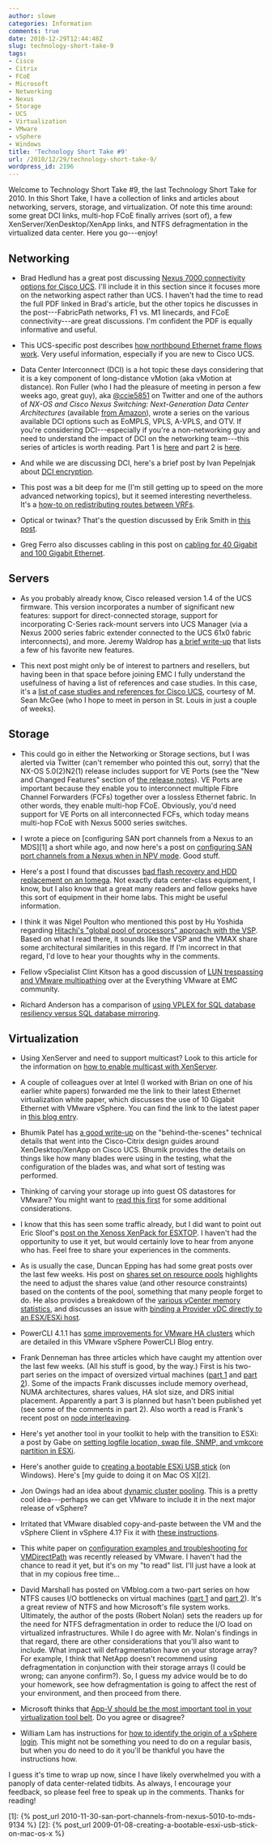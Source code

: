 ```yaml
---
author: slowe
categories: Information
comments: true
date: 2010-12-29T12:44:48Z
slug: technology-short-take-9
tags:
- Cisco
- Citrix
- FCoE
- Microsoft
- Networking
- Nexus
- Storage
- UCS
- Virtualization
- VMware
- vSphere
- Windows
title: 'Technology Short Take #9'
url: /2010/12/29/technology-short-take-9/
wordpress_id: 2196
---
```


Welcome to Technology Short Take #9, the last Technology Short Take for 2010. In this Short Take, I have a collection of links and articles about networking, servers, storage, and virtualization. Of note this time around: some great DCI links, multi-hop FCoE finally arrives (sort of), a few XenServer/XenDesktop/XenApp links, and NTFS defragmentation in the virtualized data center. Here you go---enjoy!

## Networking

* Brad Hedlund has a great post discussing [Nexus 7000 connectivity options for Cisco UCS](http://bradhedlund.com/2010/12/01/cisco-nexus-7000-connectivity-solutions-for-cisco-ucs/). I'll include it in this section since it focuses more on the networking aspect rather than UCS. I haven't had the time to read the full PDF linked in Brad's article, but the other topics he discusses in the post---FabricPath networks, F1 vs. M1 linecards, and FCoE connectivity---are great discussions. I'm confident the PDF is equally informative and useful.

* This UCS-specific post describes [how northbound Ethernet frame flows work](http://jeremywaldrop.wordpress.com/2010/06/30/cisco-ucs-ethernet-frame-flows/). Very useful information, especially if you are new to Cisco UCS.

* Data Center Interconnect (DCI) is a hot topic these days considering that it is a key component of long-distance vMotion (aka vMotion at distance). Ron Fuller (who I had the pleasure of meeting in person a few weeks ago, great guy), aka [@ccie5851](http://twitter.com/ccie5851) on Twitter and one of the authors of _NX-OS and Cisco Nexus Switching: Next-Generation Data Center Architectures_ (available [from Amazon](http://www.amazon.com/NX-OS-Cisco-Nexus-Switching-Next-Generation/dp/1587058928/ref=pd_sim_b_2)), wrote a series on the various available DCI options such as EoMPLS, VPLS, A-VPLS, and OTV. If you're considering DCI---especially if you're a non-networking guy and need to understand the impact of DCI on the networking team---this series of articles is worth reading. Part 1 is [here](http://www.networkworld.com/community/blog/how-stretch-vlans-between-multiple-physical-d) and part 2 is [here](http://www.networkworld.com/community/blog/how-stretch-vlans-between-multiple-physical--0).

* And while we are discussing DCI, here's a brief post by Ivan Pepelnjak about [DCI encryption](http://blog.ioshints.info/2010/10/data-center-interconnect-dci-encryption.html).

* This post was a bit deep for me (I'm still getting up to speed on the more advanced networking topics), but it seemed interesting nevertheless. It's a [how-to on redistributing routes between VRFs](http://fryguypa.wordpress.com/2010/10/28/multi-vrf-redistribution-a-k-a-route-leaking-between-vrfs/).

* Optical or twinax? That's the question discussed by Erik Smith in [this post](http://brasstacksblog.typepad.com/brass-tacks/2010/12/should-i-use-optical-fiber-or-twinax-cable.html).

* Greg Ferro also discusses cabling in this post on [cabling for 40 Gigabit and 100 Gigabit Ethernet](http://etherealmind.com/notes-physical-connectors-40-100-gigabit-ethernet/).

## Servers

* As you probably already know, Cisco released version 1.4 of the UCS firmware. This version incorporates a number of significant new features: support for direct-connected storage, support for incorporating C-Series rack-mount servers into UCS Manager (via a Nexus 2000 series fabric extender connected to the UCS 61x0 fabric interconnects), and more. Jeremy Waldrop has [a brief write-up](http://jeremywaldrop.wordpress.com/2010/12/29/cisco-ucs-firmware-1-4/) that lists a few of his favorite new features.

* This next post might only be of interest to partners and resellers, but having been in that space before joining EMC I fully understand the usefulness of having a list of references and case studies. In this case, it's a [list of case studies and references for Cisco UCS](http://www.mseanmcgee.com/2010/10/cisco-ucs-references/), courtesy of M. Sean McGee (who I hope to meet in person in St. Louis in just a couple of weeks).

## Storage

* This could go in either the Networking or Storage sections, but I was alerted via Twitter (can't remember who pointed this out, sorry) that the NX-OS 5.0(2)N2(1) release includes support for VE Ports (see the "New and Changed Features" section of [the release notes](http://www.cisco.com/en/US/docs/switches/datacenter/nexus5000/sw/release/notes/Rel_5_0_2_N1_1/Nexus5000_Release_Notes_5_0_2_N1_1.html#wp162065)). VE Ports are important because they enable you to interconnect multiple Fibre Channel Forwarders (FCFs) together over a lossless Ethernet fabric. In other words, they enable multi-hop FCoE. Obviously, you'd need support for VE Ports on all interconnected FCFs, which today means multi-hop FCoE with Nexus 5000 series switches.

* I wrote a piece on [configuring SAN port channels from a Nexus to an MDS][1] a short while ago, and now here's a post on [configuring SAN port channels from a Nexus when in NPV mode](http://brasstacksblog.typepad.com/brass-tacks/2010/12/creating-san-port-channels-when-using-npv-mode-on-nexus-5k.html). Good stuff.

* Here's a post I found that discusses [bad flash recovery and HDD replacement on an Iomega](http://zepman.tweakblogs.net/blog/3552/iomega-ix2-200-bad-flash-recovery-and-hdd-replacement.html). Not exactly data center-class equipment, I know, but I also know that a great many readers and fellow geeks have this sort of equipment in their home labs. This might be useful information.

* I think it was Nigel Poulton who mentioned this post by Hu Yoshida regarding [Hitachi's "global pool of processors" approach with the VSP](http://blogs.hds.com/hu/2010/12/a-global-pool-of-processors-a-second-look.html). Based on what I read there, it sounds like the VSP and the VMAX share some architectural similarities in this regard. If I'm incorrect in that regard, I'd love to hear your thoughts why in the comments.

* Fellow vSpecialist Clint Kitson has a good discussion of [LUN trespassing and VMware multipathing](https://community.emc.com/thread/114381?tstart=0) over at the Everything VMware at EMC community.

* Richard Anderson has a comparison of [using VPLEX for SQL database resiliency versus SQL database mirroring](http://storagesavvy.com/2010/06/25/resiliency-vs-redundancy-using-vplex-for-sql-ha/).

## Virtualization

* Using XenServer and need to support multicast? Look to this article for the information on [how to enable multicast with XenServer](http://www.booches.nl/2010/12/20/xenserver-and-multicast-with-igmp-support/).

* A couple of colleagues over at Intel (I worked with Brian on one of his earlier white papers) forwarded me the link to their latest Ethernet virtualization white paper, which discusses the use of 10 Gigabit Ethernet with VMware vSphere. You can find the link to the latest paper in [this blog entry](http://communities.intel.com/community/wired/blog/2010/12/08/latest-intel-ethernet-virtualization-paper-for-your-reading-pleasure).

* Bhumik Patel has [a good write-up](http://community.citrix.com/display/ocb/2010/10/23/Technical+Insight+in+to+the+Citrix-Cisco+Validated+Design+Guides) on the "behind-the-scenes" technical details that went into the Cisco-Citrix design guides around XenDesktop/XenApp on Cisco UCS. Bhumik provides the details on things like how many blades were using in the testing, what the configuration of the blades was, and what sort of testing was performed.

* Thinking of carving your storage up into guest OS datastores for VMware? You might want to [read this first](http://blogs.vmware.com/kb/2010/12/purpose-built-guest-os-datastores-dont-do-it.html) for some additional considerations.

* I know that this has seen some traffic already, but I did want to point out Eric Sloof's [post on the Xenoss XenPack for ESXTOP](http://www.ntpro.nl/blog/archives/1627-Zenoss-Announces-Free-Tool-for-VMware-Power-Users-with-Esxtop.html). I haven't had the opportunity to use it yet, but would certainly love to hear from anyone who has. Feel free to share your experiences in the comments.

* As is usually the case, Duncan Epping has had some great posts over the last few weeks. His post on [shares set on resource pools](http://www.yellow-bricks.com/2010/12/14/shares-set-on-resource-pools/) highlights the need to adjust the shares value (and other resource constraints) based on the contents of the pool, something that many people forget to do. He also provides a breakdown of the [various vCenter memory statistics](http://www.yellow-bricks.com/2010/12/20/vcenter-and-memory-metrics/), and discusses an issue with [binding a Provider vDC directly to an ESX/ESXi host](http://www.yellow-bricks.com/2010/12/27/binding-a-vcloud-director-provider-vdc-to-an-esx-host/).

* PowerCLI 4.1.1 has [some improvements for VMware HA clusters](http://blogs.vmware.com/vipowershell/2010/12/ha-cluster-improvements.html) which are detailed in this VMware vSphere PowerCLI Blog entry.

* Frank Denneman has three articles which have caught my attention over the last few weeks. (All his stuff is good, by the way.) First is his two-part series on the impact of oversized virtual machines ([part 1](http://frankdenneman.nl/2010/12/impact-of-oversized-virtual-machines-part-1/) and [part 2](http://frankdenneman.nl/2010/12/impact-of-oversized-virtual-machines-part-2/)). Some of the impacts Frank discusses include memory overhead, NUMA architectures, shares values, HA slot size, and DRS initial placement. Apparently a part 3 is planned but hasn't been published yet (see some of the comments in part 2). Also worth a read is Frank's recent post on [node interleaving](http://frankdenneman.nl/2010/12/node-interleaving-enable-or-disable/).

* Here's yet another tool in your toolkit to help with the transition to ESXi: a post by Gabe on [setting logfile location, swap file, SNMP, and vmkcore partition in ESXi](http://www.gabesvirtualworld.com/setting-logfile-location-swap-file-snmp-and-vmkcore-partition-in-esxi/).

* Here's another guide to [creating a bootable ESXi USB stick](http://www.jadota.com/2009/05/how-to-create-your-own-bootable-esxi-4-usb-stick/) (on Windows). Here's [my guide to doing it on Mac OS X][2].

* Jon Owings had an idea about [dynamic cluster pooling](http://www.2vcps.com/2010/12/20/dynamic-cluster-pooling/). This is a pretty cool idea---perhaps we can get VMware to include it in the next major release of vSphere?

* Irritated that VMware disabled copy-and-paste between the VM and the vSphere Client in vSphere 4.1? Fix it with [these instructions](http://www.vladan.fr/how-to-re-enable-the-copy-paste-between-vi-client-and-vm-in-vsphere-4-1/).

* This white paper on [configuration examples and troubleshooting for VMDirectPath](http://www.vmware.com/resources/techresources/10170) was recently released by VMware. I haven't had the chance to read it yet, but it's on my "to read" list. I'll just have a look at that in my copious free time...

* David Marshall has posted on VMblog.com a two-part series on how NTFS causes I/O bottlenecks on virtual machines ([part 1](http://vmblog.com/archive/2010/12/16/how-ntfs-causes-io-bottlenecks-on-virtual-machines.aspx) and [part 2](http://vmblog.com/archive/2010/12/22/how-ntfs-causes-io-bottlenecks-on-virtual-machines-part-2.aspx)). It's a great review of NTFS and how Microsoft's file system works. Ultimately, the author of the posts (Robert Nolan) sets the readers up for the need for NTFS defragmentation in order to reduce the I/O load on virtualized infrastructures. While I do agree with Mr. Nolan's findings in that regard, there are other considerations that you'll also want to include. What impact will defragmentation have on your storage array? For example, I think that NetApp doesn't recommend using defragmentation in conjunction with their storage arrays (I could be wrong; can anyone confirm?). So, I guess my advice would be to do your homework, see how defragmentation is going to affect the rest of your environment, and then proceed from there.

* Microsoft thinks that [App-V should be the most important tool in your virtualization tool belt](http://windowsteamblog.com/windows/b/business/archive/2010/12/16/app-v-why-it-should-be-the-most-important-tool-in-your-virtualization-tool-belt.aspx). Do you agree or disagree?

* William Lam has instructions for [how to identify the origin of a vSphere login](http://www.virtuallyghetto.com/2010/12/how-to-identify-origin-of-vsphere-login.html). This might not be something you need to do on a regular basis, but when you do need to do it you'll be thankful you have the instructions how.

I guess it's time to wrap up now, since I have likely overwhelmed you with a panoply of data center-related tidbits. As always, I encourage your feedback, so please feel free to speak up in the comments. Thanks for reading!

[1]: {% post_url 2010-11-30-san-port-channels-from-nexus-5010-to-mds-9134 %}
[2]: {% post_url 2009-01-08-creating-a-bootable-esxi-usb-stick-on-mac-os-x %}
